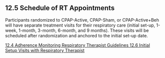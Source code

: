 ## 12.5 Schedule of RT Appointments

Participants randomized to CPAP-Active, CPAP-Sham, or CPAP-Active+Beh will have separate treatment visits for their respiratory care (initial set-up, 1-week, 1-month, 3-month, 6-month, and 9 months).  These visits will be scheduled after randomization and anchored to the initial set-up date.

<div class="center">
<div class="btn-group">
  <a href=":pages_path:/manuals/respiratory-therapist-guidelines/12-04-adherence-monitoring.md" class="btn btn-default">
    <span class="glyphicon glyphicon-chevron-left"></span>
    12.4 Adherence Monitoring
  </a>

  <a href=":pages_path:/manuals/respiratory-therapist-guidelines" class="btn btn-default">
    <span class="glyphicon glyphicon-chevron-up"></span>
    Respiratory Therapist Guidelines
  </a>

  <a href=":pages_path:/manuals/respiratory-therapist-guidelines/12-06-initial-setup-rt.md" class="btn btn-success">
    12.6 Initial Setup Visits with Respiratory Therapist
    <span class="glyphicon glyphicon-chevron-right"></span>
  </a>
</div>
</div>
